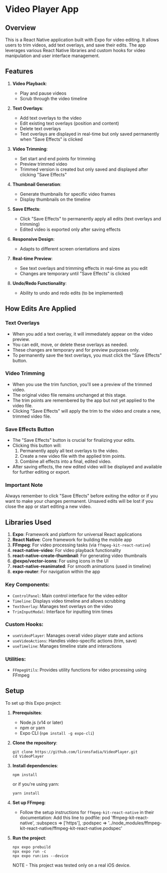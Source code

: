 # Video Player App

## Overview

This is a React Native application built with Expo for video editing. It allows users to trim videos, add text overlays, and save their edits. The app leverages various React Native libraries and custom hooks for video manipulation and user interface management.

## Features

1. **Video Playback**:

   - Play and pause videos
   - Scrub through the video timeline

2. **Text Overlays**:

   - Add text overlays to the video
   - Edit existing text overlays (position and content)
   - Delete text overlays
   - Text overlays are displayed in real-time but only saved permanently when "Save Effects" is clicked

3. **Video Trimming**:

   - Set start and end points for trimming
   - Preview trimmed video
   - Trimmed version is created but only saved and displayed after clicking "Save Effects"

4. **Thumbnail Generation**:

   - Generate thumbnails for specific video frames
   - Display thumbnails on the timeline

5. **Save Effects**:

   - Click "Save Effects" to permanently apply all edits (text overlays and trimming)
   - Edited video is exported only after saving effects

6. **Responsive Design**:

   - Adapts to different screen orientations and sizes

7. **Real-time Preview**:

   - See text overlays and trimming effects in real-time as you edit
   - Changes are temporary until "Save Effects" is clicked

8. **Undo/Redo Functionality**:
   - Ability to undo and redo edits (to be implemented)

## How Edits Are Applied

### Text Overlays

- When you add a text overlay, it will immediately appear on the video preview.
- You can edit, move, or delete these overlays as needed.
- These changes are temporary and for preview purposes only.
- To permanently save the text overlays, you must click the "Save Effects" button.

### Video Trimming

- When you use the trim function, you'll see a preview of the trimmed video.
- The original video file remains unchanged at this stage.
- The trim points are remembered by the app but not yet applied to the video file.
- Clicking "Save Effects" will apply the trim to the video and create a new, trimmed video file.

### Save Effects Button

- The "Save Effects" button is crucial for finalizing your edits.
- Clicking this button will:
  1. Permanently apply all text overlays to the video.
  2. Create a new video file with the applied trim points.
  3. Combine all effects into a final, edited video.
- After saving effects, the new edited video will be displayed and available for further editing or export.

### Important Note

Always remember to click "Save Effects" before exiting the editor or if you want to make your changes permanent. Unsaved edits will be lost if you close the app or start editing a new video.

## Libraries Used

1. **Expo**: Framework and platform for universal React applications
2. **React Native**: Core framework for building the mobile app
3. **FFmpeg**: For video processing tasks (via `ffmpeg-kit-react-native`)
4. **react-native-video**: For video playback functionality
5. **react-native-create-thumbnail**: For generating video thumbnails
6. **@expo/vector-icons**: For using icons in the UI
7. **react-native-reanimated**: For smooth animations (used in timeline)
8. **expo-router**: For navigation within the app

### Key Components:

- `ControlPanel`: Main control interface for the video editor
- `Timeline`: Displays video timeline and allows scrubbing
- `TextOverlay`: Manages text overlays on the video
- `TrimInputModal`: Interface for inputting trim times

### Custom Hooks:

- `useVideoPlayer`: Manages overall video player state and actions
- `useVideoActions`: Handles video-specific actions (trim, save)
- `useTimeline`: Manages timeline state and interactions

### Utilities:

- `FFmpegUtils`: Provides utility functions for video processing using FFmpeg

## Setup

To set up this Expo project:

1. **Prerequisites**:

   - Node.js (v14 or later)
   - npm or yarn
   - Expo CLI (`npm install -g expo-cli`)

2. **Clone the repository**:

   ```
   git clone https://github.com/lironsfadia/VideoPlayer.git
   cd VideoPlayer
   ```

3. **Install dependencies**:

   ```
   npm install
   ```

   or if you're using yarn:

   ```
   yarn install
   ```

4. **Set up FFmpeg**:

   - Follow the setup instructions for `ffmpeg-kit-react-native` in their documentation:
     Add this line to podfile: pod 'ffmpeg-kit-react-native', :subspecs => ['https'], :podspec => '../node_modules/ffmpeg-kit-react-native/ffmpeg-kit-react-native.podspec'

5. **Run the project**:

   ```
   npx expo prebuild
   npx expo run -c
   npx expo run:ios --device
   ```

   NOTE - This project was tested only on a real iOS device.

```

```
